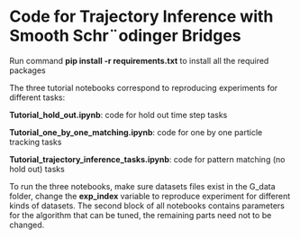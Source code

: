 # Code for Trajectory Inference with Smooth Schr¨odinger Bridges

Run command **pip install -r requirements.txt** to install all the required packages

The three tutorial notebooks correspond to reproducing experiments for different tasks:

**Tutorial_hold_out.ipynb**: code for hold out time step tasks

**Tutorial_one_by_one_matching.ipynb**: code for one by one particle tracking tasks

**Tutorial_trajectory_inference_tasks.ipynb**: code for pattern matching (no hold out) tasks

To run the three notebooks, make sure datasets files exist in the G_data folder, change the **exp_index** variable to reproduce experiment for different kinds of datasets. The second block of all notebooks contains parameters for the algorithm that can be tuned, the remaining parts need not to be changed.

